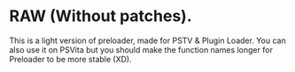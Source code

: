 # RAW (Without patches).
This is a light version of preloader, made for PSTV & Plugin Loader.
You can also use it on PSVita but you should make the function names longer for Preloader to be more stable (XD).
